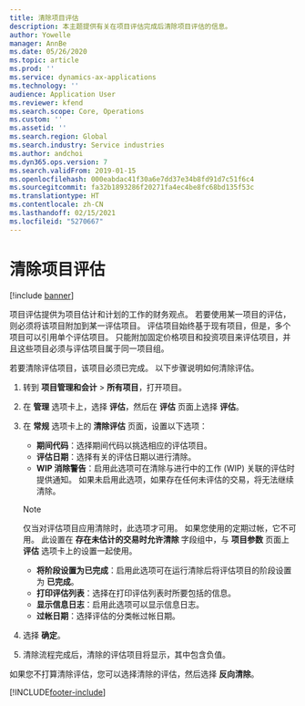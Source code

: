 ```yaml
---
title: 清除项目评估
description: 本主题提供有关在项目评估完成后清除项目评估的信息。
author: Yowelle
manager: AnnBe
ms.date: 05/26/2020
ms.topic: article
ms.prod: ''
ms.service: dynamics-ax-applications
ms.technology: ''
audience: Application User
ms.reviewer: kfend
ms.search.scope: Core, Operations
ms.custom: ''
ms.assetid: ''
ms.search.region: Global
ms.search.industry: Service industries
ms.author: andchoi
ms.dyn365.ops.version: 7
ms.search.validFrom: 2019-01-15
ms.openlocfilehash: 000eabdac41f30a6e7dd37e34b8fd91d7c51f6c4
ms.sourcegitcommit: fa32b1893286f20271fa4ec4be8fc68bd135f53c
ms.translationtype: HT
ms.contentlocale: zh-CN
ms.lasthandoff: 02/15/2021
ms.locfileid: "5270667"
---
```

# <a name="eliminate-a-project-estimate"></a>清除项目评估

[!include [banner](../includes/banner.md)]

项目评估提供为项目估计和计划的工作的财务观点。 若要使用某一项目的评估，则必须将该项目附加到某一评估项目。 评估项目始终基于现有项目，但是，多个项目可以引用单个评估项目。 只能附加固定价格项目和投资项目来评估项目，并且这些项目必须与评估项目属于同一项目组。

若要清除评估项目，该项目必须已完成。 以下步骤说明如何清除评估。

1. 转到 **项目管理和会计** > **所有项目**，打开项目。 
2. 在 **管理** 选项卡上，选择 **评估**，然后在 **评估** 页面上选择 **评估**。
3. 在 **常规** 选项卡上的 **清除评估** 页面，设置以下选项：

   - **期间代码**：选择期间代码以挑选相应的评估项目。 
   - **评估日期**：选择有关的评估日期以进行清除。
   - **WIP 消除警告**：启用此选项可在清除与进行中的工作 (WIP) 关联的评估时提供通知。 如果未启用此选项，如果存在任何未评估的交易，将无法继续清除。 
   > [!NOTE]
   > 仅当对评估项目应用清除时，此选项才可用。 如果您使用的定期过帐，它不可用。 此设置在 **存在未估计的交易时允许清除** 字段组中，与 **项目参数** 页面上 **评估** 选项卡上的设置一起使用。
   - **将阶段设置为已完成**：启用此选项可在运行清除后将评估项目的阶段设置为 **已完成**。
   - **打印评估列表**：选择在打印评估列表时所要包括的信息。
   - **显示信息日志**：启用此选项可以显示信息日志。
   - **过帐日期**：选择评估的分类帐过帐日期。

4.  选择 **确定**。
5. 清除流程完成后，清除的评估项目将显示，其中包含负值。 

如果您不打算清除评估，您可以选择清除的评估，然后选择 **反向清除**。   


[!INCLUDE[footer-include](../includes/footer-banner.md)]